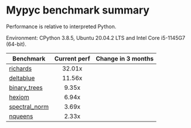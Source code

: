 # Mypyc benchmark summary

Performance is relative to interpreted Python.

Environment: CPython 3.8.5, Ubuntu 20.04.2 LTS and Intel Core i5-1145G7 (64-bit).

| Benchmark | Current perf | Change in 3 months |
| --- | :---: | :---: |
| [richards](benchmarks/richards.md) | 32.01x |  |
| [deltablue](benchmarks/deltablue.md) | 11.56x |  |
| [binary_trees](benchmarks/binary_trees.md) | 9.35x |  |
| [hexiom](benchmarks/hexiom.md) | 6.94x |  |
| [spectral_norm](benchmarks/spectral_norm.md) | 3.69x |  |
| [nqueens](benchmarks/nqueens.md) | 2.33x |  |
